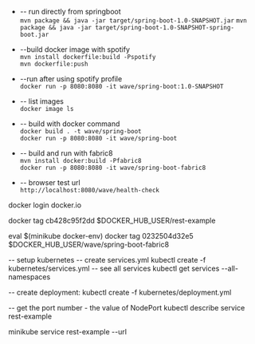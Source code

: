 * -- run directly from springboot<BR>
```mvn package && java -jar target/spring-boot-1.0-SNAPSHOT.jar```
```mvn package && java -jar target/spring-boot-1.0-SNAPSHOT-spring-boot.jar```

* --build docker image with spotify<BR>
```mvn install dockerfile:build -Pspotify``` <BR>
```mvn dockerfile:push```

* --run after using spotify profile <BR>
```docker run -p 8080:8080 -it wave/spring-boot:1.0-SNAPSHOT```


* -- list images <BR>
```docker image ls```

* -- build with docker command <BR>
```docker build . -t wave/spring-boot``` <BR>
```docker run -p 8080:8080 -it wave/spring-boot```


*  -- build and run with fabric8 <BR>
```mvn install docker:build -Pfabric8``` <BR>
```docker run -p 8080:8080 -it wave/spring-boot-fabric8```



*  -- browser test url<BR>
```http://localhost:8080/wave/health-check```



docker login docker.io

docker tag  cb428c95f2dd $DOCKER_HUB_USER/rest-example

eval $(minikube docker-env)
docker tag  0232504d32e5 $DOCKER_HUB_USER/wave/spring-boot-fabric8

-- setup kubernetes
-- create services.yml
    kubectl create -f kubernetes/services.yml
-- see all services
    kubectl get services --all-namespaces


-- create deployment:
kubectl create -f kubernetes/deployment.yml

-- get the port number - the value of NodePort
kubectl describe service rest-example


minikube service rest-example --url

